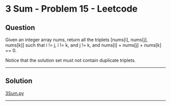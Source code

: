 # 3 Sum - Problem 15 - Leetcode

## Question
Given an integer array nums, return all the triplets [nums[i], nums[j], nums[k]] such that i != j, i != k, and j != k, and nums[i] + nums[j] + nums[k] == 0.

Notice that the solution set must not contain duplicate triplets.

<hr>

## Solution
[3Sum.py](./threeSum.py)

<hr>
